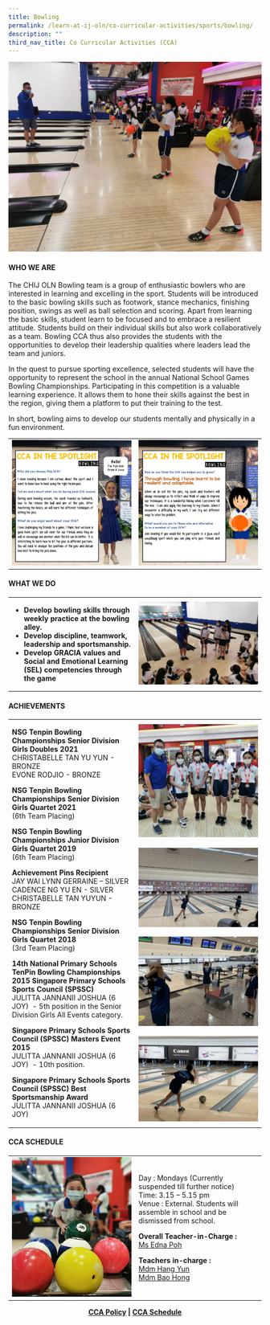 ```yaml
---
title: Bowling
permalink: /learn-at-ij-oln/co-curricular-activities/sports/bowling/
description: ""
third_nav_title: Co Curricular Activities (CCA)
---
```

<img src="/images/bowl1.jpg">
<h4><strong>WHO WE ARE</strong></h4>
<p>The CHIJ OLN Bowling team is a group of enthusiastic bowlers who are interested in learning and excelling in the sport. Students will be introduced to the basic bowling skills such as footwork, stance mechanics, finishing position, swings as well as ball selection and scoring. Apart from learning the basic skills, student learn to be focused and to embrace a resilient attitude. Students build on their individual skills but also work collaboratively as a team. Bowling CCA thus also provides the students with the opportunities to develop their leadership qualities where leaders lead the team and juniors.</p>
<p>In the quest to pursue sporting excellence, selected students will have the opportunity to represent the school in the annual National School Games Bowling Championships. Participating in this competition is a valuable learning experience. It allows them to hone their skills against the best in the region, giving them a platform to put their training to the test.</p>
<p>In short, bowling aims to develop our students mentally and physically in a fun environment.</p>
<table style="border-collapse: collapse; width: 100%;" border="0">
<tbody>
<tr>
<td style="width: 50%;"><img src="/images/bowl2.jpg"></td>
<td style="width: 50%;"><img src="/images/bowl3.jpg"></td>
</tr>
</tbody>
</table>
<h4><strong>WHAT WE DO</strong></h4>
<table style="border-collapse: collapse; width: 100%;" border="0">
<tbody>
<tr>
<td style="width: 50%;">
<ul>
<li><strong>Develop bowling skills through weekly practice at the bowling alley. </strong></li>
<li><strong>Develop discipline, teamwork, leadership and sportsmanship.</strong></li>
<li><strong>Develop GRACIA values and Social and Emotional Learning (SEL) competencies through the game</strong></li>
</ul>
</td>
<td style="width: 50%;"><img src="/images/bowl4.jpg"></td>
</tr>
</tbody>
</table>
<h4><strong>ACHIEVEMENTS</strong></h4>
<table style="border-collapse: collapse; width: 100%;" border="0">
<tbody>
<tr>
<td rowspan="4">
<p><strong>NSG Tenpin Bowling Championships Senior Division Girls Doubles 2021<br></strong>CHRISTABELLE TAN YU YUN - BRONZE<br>EVONE RODJIO - BRONZE</p>
<p><strong>NSG Tenpin Bowling Championships Senior Division Girls Quartet 2021<br></strong>(6th Team Placing)</p>
<p><strong>NSG Tenpin Bowling Championships Junior Division Girls Quartet 2019<br></strong>(6th Team Placing)</p>
<p><strong>Achievement Pins Recipient<br></strong>JAY WAI LYNN GERRAINE – SILVER<br>CADENCE NG YU EN - SILVER<br>CHRISTABELLE TAN YUYUN - BRONZE</p>
<p><strong>NSG Tenpin Bowling Championships Senior Division Girls Quartet 2018<br></strong>(3rd Team Placing)</p>
<p><strong>14th National Primary Schools TenPin Bowling Championships 2015 </strong><strong>Singapore Primary Schools Sports Council (SPSSC)<br></strong>JULITTA JANNANII JOSHUA (6 JOY)&nbsp; - 5th position in the Senior Division Girls All Events category.</p>
<p><strong>Singapore Primary Schools Sports Council (SPSSC) Masters Event 2015<br></strong>JULITTA JANNANII JOSHUA (6 JOY)&nbsp; - 10th position.</p>
<p><strong>Singapore Primary Schools Sports Council (SPSSC) Best Sportsmanship Award<br></strong>JULITTA JANNANII JOSHUA (6 JOY)</p>
</td>
<td style="width: 50%;"><img src="/images/bowl5.jpg"></td>
</tr>
<tr>
<td style="width: 50%;"><img src="/images/bowl6.jpg"></td>
</tr>
<tr>
<td style="width: 50%;"><img src="/images/bowl7.jpg"></td>
</tr>
<tr>
<td style="width: 50%;"><img src="/images/bowl8.jpg"></td>
</tr>
</tbody>
</table>
<h4><strong>CCA SCHEDULE</strong></h4>
<table style="border-collapse: collapse; width: 100%;" border="0">
<tbody>
<tr>
<td style="width: 50%;"><img src="/images/bowl9.jpg"></td>
<td style="width: 50%;">
<p>Day : Mondays (Currently suspended till further notice)<br>Time: 3.15 – 5.15 pm<br>Venue : External. Students will assemble in school and be dismissed from school.</p>
<p><strong>Overall Teacher-in-Charge :&nbsp;<br></strong><a href="mailto:poh_shi_ling_edna@moe.edu.sg" target="">Ms Edna Poh</a></p>
<p><strong>Teachers in-charge :&nbsp;<br></strong><a href="mailto:hang_yun@moe.edu.sg" target="">Mdm Hang Yun</a><br><a href="mailto:bao_hong@moe.edu.sg" target="">Mdm Bao Hong</a></p>
</td>
</tr>
</tbody>
</table>
<p style="text-align: center;"><strong><a href="/learn-at-ij-oln/co-curricular-activities/cca-policy" target="_blank" rel="noopener">CCA Policy</a> | <a href="/learn-at-ij-oln/co-curricular-activities/cca-schedule" target="_blank" rel="noopener">CCA Schedule</a></strong></p>